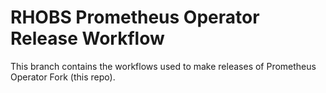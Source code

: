 # RHOBS Prometheus Operator Release Workflow

This branch contains the workflows used to make releases of Prometheus Operator
Fork (this repo).

